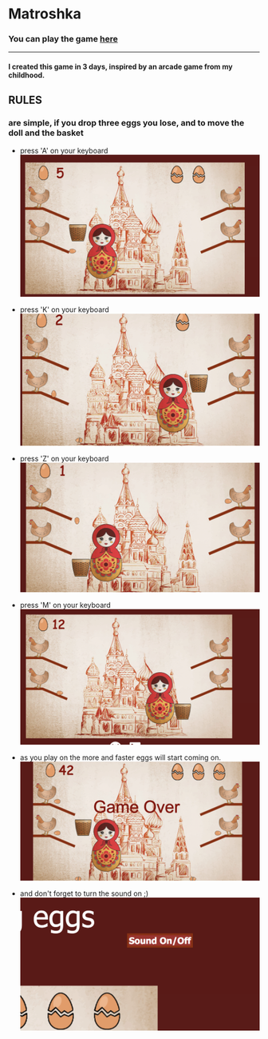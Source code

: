 # Matroshka
### You can play the game [here](https://ashotovich1990.github.io/matroshka/)
***

#### I created this game in 3 days, inspired by an arcade game from my childhood. 

## RULES
 ### are simple, if you drop three eggs you lose, and to move the doll and the basket
 * press 'A' on your keyboard 
![](images/A.png)
 * press 'K' on your keyboard 
 ![](images/K.png)
 * press 'Z' on your keyboard 
 ![](images/Z.png)
  * press 'M' on your keyboard 
 ![](images/M.png)
 
 * as you play on the more and faster eggs will start coming on. 
 ![](images/harder.png)
 * and don't forget to turn the sound on ;)
 ![](images/sound.png)

